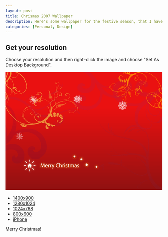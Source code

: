 ```yaml
--- 
layout: post
title: Chrismas 2007 Wallpaper
description: Here's some wallpaper for the festive season, that I have also sent out to friends and clients. Thanks to <a href="http://www.jlwdesign.com/">jlwDesign</a> and <a href="http://www.blog.spoongraphics.co.uk">Spoon Graphics</a> for the vectors.
categories: [Personal, Design]
---
```

## Get your resolution

Choose your resolution and then right-click the image and choose "Set As Desktop Background".

![Christmas 07 Wallpaer][1]

*   [1400x900][2]
*   [1280x1024][3]
*   [1024x768][4]
*   [800x600][5]
*   [iPhone][6]

Merry Christmas!

 [1]: /images/articles/christmas07.gif
 [2]: http://cdn.shapeshed.com/downloads/christmas07/1400x900.png
 [3]: http://cdn.shapeshed.com/downloads/christmas07/1280x1024.png
 [4]: http://cdn.shapeshed.com/downloads/christmas07/1024x768.png
 [5]: http://cdn.shapeshed.com/downloads/christmas07/800x600.png
 [6]: http://cdn.shapeshed.com/downloads/christmas07/320x480.png
